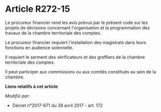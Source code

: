 # Article R272-15

Le procureur financier rend les avis prévus par le présent code sur les projets de décisions concernant l'organisation et la
programmation des travaux de la chambre territoriale des comptes.

Le procureur financier requiert l'installation des magistrats dans leurs fonctions en audience solennelle.

Il requiert le serment des vérificateurs et des greffiers de la chambre territoriale des comptes.

Il peut participer aux commissions ou aux comités constitués au sein de la chambre.

**Liens relatifs à cet article**

_Modifié par_:

  - Décret n°2017-671 du 28 avril 2017 - art. 172
